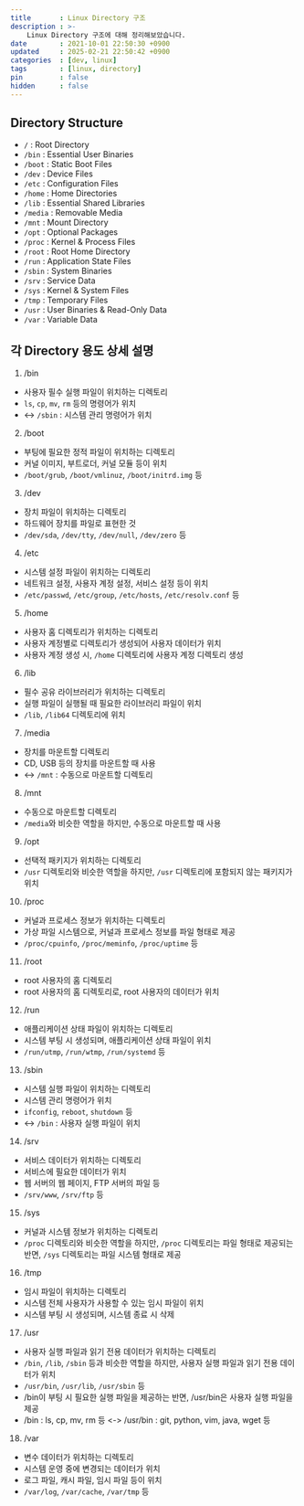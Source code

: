 ```yaml
---
title       : Linux Directory 구조
description : >-
    Linux Directory 구조에 대해 정리해보았습니다.
date        : 2021-10-01 22:50:30 +0900
updated     : 2025-02-21 22:50:42 +0900
categories  : [dev, linux]
tags        : [linux, directory]
pin         : false
hidden      : false
---
```


## Directory Structure
- `/` : Root Directory
- `/bin` : Essential User Binaries
- `/boot` : Static Boot Files
- `/dev` : Device Files
- `/etc` : Configuration Files
- `/home` : Home Directories
- `/lib` : Essential Shared Libraries
- `/media` : Removable Media
- `/mnt` : Mount Directory
- `/opt` : Optional Packages
- `/proc` : Kernel & Process Files
- `/root` : Root Home Directory
- `/run` : Application State Files
- `/sbin` : System Binaries
- `/srv` : Service Data
- `/sys` : Kernel & System Files
- `/tmp` : Temporary Files
- `/usr` : User Binaries & Read-Only Data
- `/var` : Variable Data

## 각 Directory 용도 상세 설명

1. /bin
- 사용자 필수 실행 파일이 위치하는 디렉토리
- `ls`, `cp`, `mv`, `rm` 등의 명령어가 위치
- <-> `/sbin` : 시스템 관리 명령어가 위치

2. /boot
- 부팅에 필요한 정적 파일이 위치하는 디렉토리
- 커널 이미지, 부트로더, 커널 모듈 등이 위치
- `/boot/grub`, `/boot/vmlinuz`, `/boot/initrd.img` 등

3. /dev
- 장치 파일이 위치하는 디렉토리
- 하드웨어 장치를 파일로 표현한 것
- `/dev/sda`, `/dev/tty`, `/dev/null`, `/dev/zero` 등

4. /etc
- 시스템 설정 파일이 위치하는 디렉토리
- 네트워크 설정, 사용자 계정 설정, 서비스 설정 등이 위치
- `/etc/passwd`, `/etc/group`, `/etc/hosts`, `/etc/resolv.conf` 등

5. /home
- 사용자 홈 디렉토리가 위치하는 디렉토리
- 사용자 계정별로 디렉토리가 생성되어 사용자 데이터가 위치
- 사용자 계정 생성 시, `/home` 디렉토리에 사용자 계정 디렉토리 생성

6. /lib
- 필수 공유 라이브러리가 위치하는 디렉토리
- 실행 파일이 실행될 때 필요한 라이브러리 파일이 위치
- `/lib`, `/lib64` 디렉토리에 위치

7. /media
- 장치를 마운트할 디렉토리
- CD, USB 등의 장치를 마운트할 때 사용
- <-> `/mnt` : 수동으로 마운트할 디렉토리

8. /mnt
- 수동으로 마운트할 디렉토리
- `/media`와 비슷한 역할을 하지만, 수동으로 마운트할 때 사용

9. /opt
- 선택적 패키지가 위치하는 디렉토리
- `/usr` 디렉토리와 비슷한 역할을 하지만, `/usr` 디렉토리에 포함되지 않는 패키지가 위치

10. /proc
- 커널과 프로세스 정보가 위치하는 디렉토리
- 가상 파일 시스템으로, 커널과 프로세스 정보를 파일 형태로 제공
- `/proc/cpuinfo`, `/proc/meminfo`, `/proc/uptime` 등

11. /root
- root 사용자의 홈 디렉토리
- root 사용자의 홈 디렉토리로, root 사용자의 데이터가 위치

12. /run
- 애플리케이션 상태 파일이 위치하는 디렉토리
- 시스템 부팅 시 생성되며, 애플리케이션 상태 파일이 위치
- `/run/utmp`, `/run/wtmp`, `/run/systemd` 등

13. /sbin
- 시스템 실행 파일이 위치하는 디렉토리
- 시스템 관리 명령어가 위치
- `ifconfig`, `reboot`, `shutdown` 등
- <-> `/bin` : 사용자 실행 파일이 위치

14. /srv
- 서비스 데이터가 위치하는 디렉토리
- 서비스에 필요한 데이터가 위치
- 웹 서버의 웹 페이지, FTP 서버의 파일 등
- `/srv/www`, `/srv/ftp` 등

15. /sys
- 커널과 시스템 정보가 위치하는 디렉토리
- `/proc` 디렉토리와 비슷한 역할을 하지만, `/proc` 디렉토리는 파일 형태로 제공되는 반면, `/sys` 디렉토리는 파일 시스템 형태로 제공

16. /tmp
- 임시 파일이 위치하는 디렉토리
- 시스템 전체 사용자가 사용할 수 있는 임시 파일이 위치
- 시스템 부팅 시 생성되며, 시스템 종료 시 삭제

17. /usr
- 사용자 실행 파일과 읽기 전용 데이터가 위치하는 디렉토리
- `/bin`, `/lib`, `/sbin` 등과 비슷한 역할을 하지만, 사용자 실행 파일과 읽기 전용 데이터가 위치
- `/usr/bin`, `/usr/lib`, `/usr/sbin` 등
- /bin이 부팅 시 필요한 실행 파일을 제공하는 반면, /usr/bin은 사용자 실행 파일을 제공
- /bin : ls, cp, mv, rm 등 <-> /usr/bin : git, python, vim, java, wget 등

18. /var
- 변수 데이터가 위치하는 디렉토리
- 시스템 운영 중에 변경되는 데이터가 위치
- 로그 파일, 캐시 파일, 임시 파일 등이 위치
- `/var/log`, `/var/cache`, `/var/tmp` 등